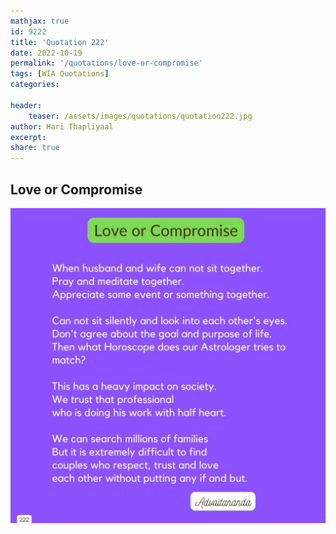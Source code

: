 ```yaml
---
mathjax: true
id: 9222
title: 'Quotation 222'
date: 2022-10-19
permalink: '/quotations/love-or-compromise'
tags: [WIA Quotations] 
categories: 

header:
    teaser: /assets/images/quotations/quotation222.jpg
author: Hari Thapliyaal 
excerpt:
share: true 
---
```


## Love or Compromise

![Love or Compromise](/assets/images/quotations/quotation222.jpg)
